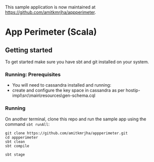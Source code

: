 This sample application is now maintained at https://github.com/amitkmrjha/appperimeter.

# App Perimeter (Scala)

## Getting started
To get started make sure you have sbt and git installed on your system.

### Running: Prerequisites

- You will need to cassandra installed and running:
- create and configure the key space in cassandra as per hostip-impl\src\main\resources\gen-schema.cql

### Running

On another terminal, clone this repo and run the sample app using the command `sbt runAll`:

```
git clone https://github.com/amitkmrjha/appperimeter.git
cd appperimeter
sbt clean
sbt compile

sbt stage
```



